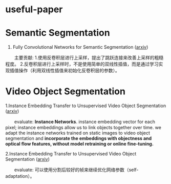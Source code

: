 # useful-paper

# Semantic Segmentation
1. Fully Convolutional Networks for Semantic Segmentation ([arxiv](http://arxiv.org/abs/1411.4038))

　　主要贡献: 1.使用反卷积层进行上采样，提出了跳跃连接来改善上采样的粗糙程度。 2.反卷积层进行上采样时，不是使用简单的双线性插值，而是通过学习实现插值操作（利用双线性插值来初始化反卷积层的参数）。


# Video Object Segmentation

1.Instance Embedding Transfer to Unsupervised Video Object Segmentation ([arxiv](https://arxiv.org/pdf/1801.00908v1.pdf))

　　evaluate: **Instance Networks**. instance embedding vector for each pixel; instance embeddings allow us to link objects together over time. we adapt the instance networks trained on static images to video object segmentation and **incorporate the embeddings with objectness and optical flow features, without model retraining or online fine-tuning.**

2.Instance Embedding Transfer to Unsupervised Video Object Segmentation ([arxiv](https://arxiv.org/pdf/1801.00908v1.pdf))

　　evaluate: 可以使用分割后较好的帧来继续优化网络参数（self-adaptation）。
